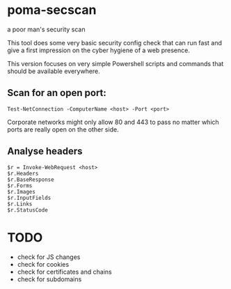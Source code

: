 # poma-secscan
a poor man's security scan

This tool does some very basic security config check that can run fast
and give a first impression on the cyber hygiene of a web presence.

This version focuses on very simple Powershell scripts and commands that should be available everywhere.

## Scan for an open port:

```
Test-NetConnection -ComputerName <host> -Port <port>
```
Corporate networks might only allow 80 and 443 to pass no matter which ports are really open on the other side.

## Analyse headers

```
$r = Invoke-WebRequest <host>
$r.Headers
$r.BaseResponse
$r.Forms
$r.Images
$r.InputFields
$r.Links
$r.StatusCode
```

# TODO

* check for JS changes
* check for cookies
* check for certificates and chains
* check for subdomains